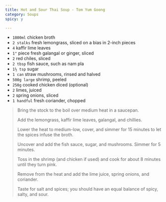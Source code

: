 ```yaml
---
title: Hot and Sour Thai Soup - Tom Yum Goong 
category: Soups
spicy: y

--- 
```


* `1800ml` chicken broth
* `2 stalks` fresh lemongrass, sliced on a bias in 2-inch pieces
* `4` kaffir lime leaves
* `1"` piece fresh galangal or ginger, sliced
* `2` red chiles, sliced
* `2 tbsp` fish sauce, such as nam pla
* `1½ tsp` sugar
* `1 can` straw mushrooms, rinsed and halved
* `500g large`  shrimp, peeled
* `250g` cooked chicken diced (optional)
* `2` limes, juiced
* `2` spring onions, sliced
* `1 handful` fresh coriander, chopped

> Bring the stock to the boil over medium heat in a saucepan.
>
> Add the lemongrass, kaffir lime leaves, galangal, and chillies.
>
> Lower the heat to medium-low, cover, and simmer for 15 minutes to let the spices infuse the broth.
>
> Uncover and add the fish sauce, sugar, and mushrooms. Simmer for 5 minutes.
>
> Toss in the shrimp (and chicken if used) and cook for about 8 minutes until they turn pink.
>
> Remove from the heat and add the lime juice, spring onions, and coriander.
>
> Taste for salt and spices; you should have an equal balance of spicy, salty, and sour.

